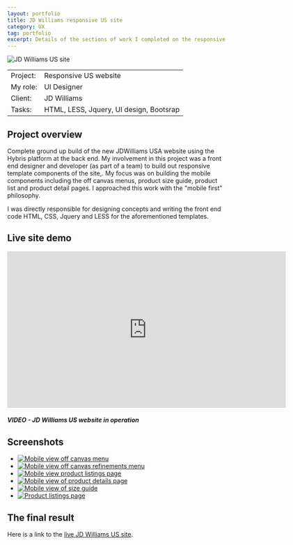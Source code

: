 ```yaml
---
layout: portfolio
title: JD Williams responsive US site
category: UX
tag: portfolio
excerpt: Details of the sections of work I completed on the responsive US JDWilliams website 
--- 
```

<div class="featured"><img src="/img/various/jdw-us-hero.jpg" alt="JD Williams US site"></div>

<table class="overview cols">
  <tr>
    <td>Project:</td>
    <td>Responsive US website</td>  
  </tr>  
    <tr>
    <td>My role:</td>
    <td>UI Designer</td>
  </tr> 
  <tr>
    <td>Client:</td>
    <td>JD Williams</td>  
  </tr> 
  <tr>
    <td>Tasks:</td>
    <td>HTML, LESS, Jquery, UI design, Bootsrap</td>
  </tr> 
</table>


## Project overview

Complete ground up build of the new JDWilliams USA website using the Hybris platform at the back end. My involvement in this project was a front end designer and developer (as part of a team) to build out responsive template components of the site,.  My focus was on building the mobile components including the off canvas menus, product size guide, product list and product detail pages.  I approached this work with the "mobile first" philosophy. 

I was directly responsible for designing concepts and writing the front end code HTML, CSS, Jquery and LESS for the aforementioned templates.  
 

## Live site demo

<iframe width="640" height="360" src="https://www.youtube.com/embed/8S3tmYrMsmY" frameborder="0" allowfullscreen></iframe>

##### VIDEO - JD Williams US website in operation


## Screenshots

<ul id="visual-designs">
  <li>
    <a href="#slide1"><img src="/img/us/jd-us1.jpg" alt="Mobile view off canvas menu"></a>
  </li>
  <li>   
    <a href="#slide2"><img src="/img/us/jd-us2.gif" alt="Mobile view off canvas refinements menu"></a>
  </li>
  <li>
    <a href="#slide3"><img src="/img/us/jd-us3.jpg" alt="Mobile view product listings page"></a>
  </li>
  <li>
    <a href="#slide4"><img src="/img/us/jd-us4.gif" alt="Mobile view of product details page"></a>
  </li>
  <li>
    <a href="#slide5"><img src="/img/us/jd-us4.jpg" alt="Mobile view of size guide"></a>
  </li>
  <li>
    <a href="#slide6"><img src="/img/us/jd-us6.jpg" alt="Product listings page"></a>
  </li>
</ul>

## The final result 

Here is a link to the <a href="http://www.jdwilliams.com">live JD Williams US site</a>. 






